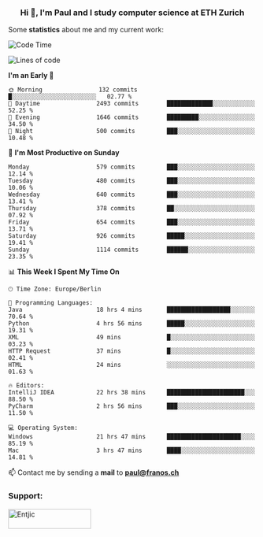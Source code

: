 <h3 align="center">Hi 👋, I'm Paul and I study computer science at ETH Zurich</h3>


Some **statistics** about me and my current work:

<!--START_SECTION:waka-->
![Code Time](http://img.shields.io/badge/Code%20Time-1%2C398%20hrs%2035%20mins-blue)

![Lines of code](https://img.shields.io/badge/From%20Hello%20World%20I%27ve%20Written-2.8%20million%20lines%20of%20code-blue)

**I'm an Early 🐤** 

```text
🌞 Morning                132 commits         █░░░░░░░░░░░░░░░░░░░░░░░░   02.77 % 
🌆 Daytime                2493 commits        █████████████░░░░░░░░░░░░   52.25 % 
🌃 Evening                1646 commits        █████████░░░░░░░░░░░░░░░░   34.50 % 
🌙 Night                  500 commits         ███░░░░░░░░░░░░░░░░░░░░░░   10.48 % 
```
📅 **I'm Most Productive on Sunday** 

```text
Monday                   579 commits         ███░░░░░░░░░░░░░░░░░░░░░░   12.14 % 
Tuesday                  480 commits         ███░░░░░░░░░░░░░░░░░░░░░░   10.06 % 
Wednesday                640 commits         ███░░░░░░░░░░░░░░░░░░░░░░   13.41 % 
Thursday                 378 commits         ██░░░░░░░░░░░░░░░░░░░░░░░   07.92 % 
Friday                   654 commits         ███░░░░░░░░░░░░░░░░░░░░░░   13.71 % 
Saturday                 926 commits         █████░░░░░░░░░░░░░░░░░░░░   19.41 % 
Sunday                   1114 commits        ██████░░░░░░░░░░░░░░░░░░░   23.35 % 
```


📊 **This Week I Spent My Time On** 

```text
🕑︎ Time Zone: Europe/Berlin

💬 Programming Languages: 
Java                     18 hrs 4 mins       ██████████████████░░░░░░░   70.64 % 
Python                   4 hrs 56 mins       █████░░░░░░░░░░░░░░░░░░░░   19.31 % 
XML                      49 mins             █░░░░░░░░░░░░░░░░░░░░░░░░   03.23 % 
HTTP Request             37 mins             █░░░░░░░░░░░░░░░░░░░░░░░░   02.41 % 
HTML                     24 mins             ░░░░░░░░░░░░░░░░░░░░░░░░░   01.63 % 

🔥 Editors: 
IntelliJ IDEA            22 hrs 38 mins      ██████████████████████░░░   88.50 % 
PyCharm                  2 hrs 56 mins       ███░░░░░░░░░░░░░░░░░░░░░░   11.50 % 

💻 Operating System: 
Windows                  21 hrs 47 mins      █████████████████████░░░░   85.19 % 
Mac                      3 hrs 47 mins       ████░░░░░░░░░░░░░░░░░░░░░   14.81 % 
```


<!--END_SECTION:waka-->

📫 Contact me by sending a **mail** to **paul@franos.ch**

<h3 align="left">Support:</h3>
<p><a href="https://ko-fi.com/Entjic"> <img align="left" src="https://cdn.ko-fi.com/cdn/kofi3.png?v=3" height="40" width="168" alt="Entjic" /></a></p>
